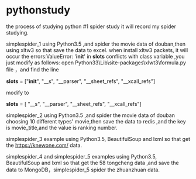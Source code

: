 # pythonstudy
the process of studying python
#1 spider study
 it will record my spider studying.
  
 simplespider_1 using Python3.5 ,and spider the movie data of douban,then using xltw3 so that save the data to excel. when install
 xltw3 packets, it will occur the errors:ValueError: '__init__' in __slots__ conflicts with class variable ,you just modify as follows:
open Python33\Lib\site-packages\xlwt3\formula.py file ，and find the line

__slots__ = ["__init__",  "__s", "__parser", "__sheet_refs", "__xcall_refs"]

modify to 

__slots__ = [ "__s", "__parser", "__sheet_refs", "__xcall_refs"]

 simplespider_2 using Python3.5 ,and spider the movie data of douban choosing 10 different types' movie,then save the data to  redis ,and the key is movie_title,and the value is  ranking number.

simplespider_3 example using Python3.5, BeautifulSoup and lxml  so that get the https://knewone.com/ data.

simplespider_4 and simplespider_5  examples using Python3.5, BeautifulSoup and lxml so that get the 58 tongcheng data ,and save the data to MongoDB，simplespider_5 spider the zhuanzhuan data.



